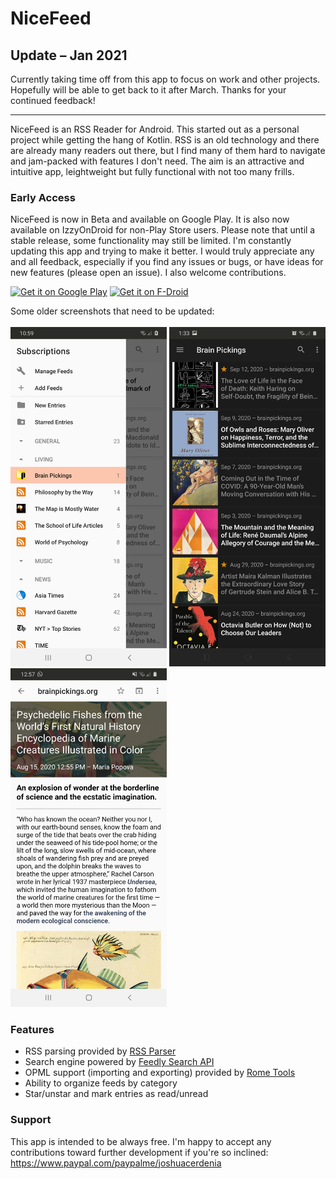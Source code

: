 
# NiceFeed

<h2>Update – Jan 2021</h2>
Currently taking time off from this app to focus on work and other projects. Hopefully will be able to get back to it after March. Thanks for your continued feedback!

<hr>

NiceFeed is an RSS Reader for Android. This started out as a personal project while getting the hang of Kotlin. RSS is an old technology and there are already many readers out there, but I find many of them hard to navigate and jam-packed with features I don't need. The aim is an attractive and intuitive app, leightweight but fully functional with not too many frills.

<h3>Early Access</h3>
NiceFeed is now in Beta and available on Google Play. It is also now available on IzzyOnDroid for non-Play Store users. Please note that until a stable release, some functionality may still be limited. I'm constantly updating this app and trying to make it better. I would truly appreciate any and all feedback, especially if you find any issues or bugs, or have ideas for new features (please open an issue). I also welcome contributions.<br>

<a href='https://play.google.com/store/apps/details?id=com.joshuacerdenia.android.nicefeed&pcampaignid=pcampaignidMKT-Other-global-all-co-prtnr-py-PartBadge-Mar2515-1'><img alt='Get it on Google Play' height="80" src='https://play.google.com/intl/en_us/badges/static/images/badges/en_badge_web_generic.png'/></a>
<a href="https://f-droid.org/packages/com.joshuacerdenia.android.nicefeed/">
    <img src="https://fdroid.gitlab.io/artwork/badge/get-it-on.png"
    alt="Get it on F-Droid"
    height="80">
</a>


Some older screenshots that need to be updated:<br><br>
<img width="250" src="Screenshot-1.jpg"> <img width="250" src="Screenshot-2.jpg"> <img width="250" src="Screenshot-3.jpg">

<h3>Features</h3>
<ul>
  <li>RSS parsing provided by <a href="https://github.com/prof18/RSS-Parser">RSS Parser</a></li>
  <li>Search engine powered by <a href="https://developer.feedly.com/v3/search/">Feedly Search API</a></li>
  <li>OPML support (importing and exporting) provided by <a href="https://github.com/rometools/rome">Rome Tools</a>
  <li>Ability to organize feeds by category</li>
  <li>Star/unstar and mark entries as read/unread</li>
</ul>

<h3>Support</h3>
This app is intended to be always free. I'm happy to accept any contributions toward further development if you're so inclined: <a href="https://www.paypal.com/paypalme/joshuacerdenia">https://www.paypal.com/paypalme/joshuacerdenia</a>
